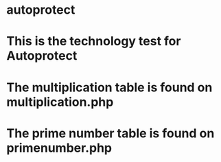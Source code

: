 # autoprotect
# This is the technology test for Autoprotect
# The multiplication table is found on multiplication.php
# The prime number table is found on primenumber.php
